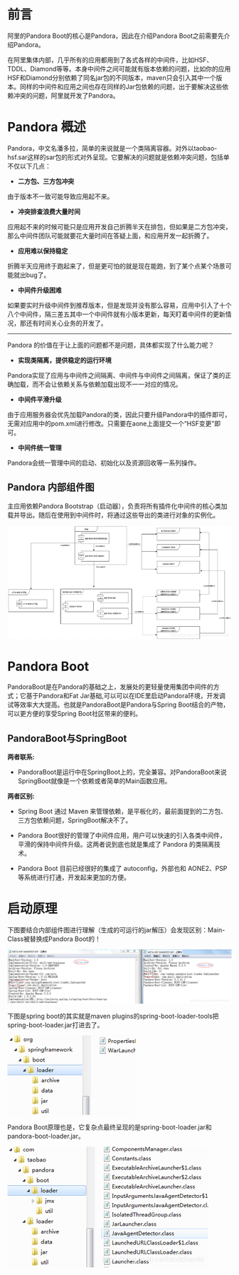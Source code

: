 # 前言

阿里的Pandora Boot的核心是Pandora，因此在介绍Pandora Boot之前需要先介绍Pandora。

在阿里集体内部，几乎所有的应用都用到了各式各样的中间件，比如HSF、TDDL、Diamond等等。本身中间件之间可能就有版本依赖的问题，比如你的应用HSF和Diamond分别依赖了同名jar包的不同版本，maven只会引入其中一个版本。同样的中间件和应用之间也存在同样的Jar包依赖的问题，出于要解决这些依赖冲突的问题，阿里就开发了Pandora。

# **Pandora** 概述

Pandora，中文名潘多拉，简单的来说就是一个类隔离容器。对外以taobao-hsf.sar这样的sar包的形式对外呈现。它要解决的问题就是依赖冲突问题，包括单不仅以下几点：

+ **二方包、三方包冲突**

由于版本不一致可能导致应用起不来。

+ **冲突排查浪费大量时间**

应用起不来的时候可能只是应用开发自己折腾半天在排包，但如果是二方包冲突，那么中间件团队可能就要花大量时间在答疑上面，和应用开发一起折腾了。

+ **应用难以保持稳定**

折腾半天应用终于跑起来了，但是更可怕的就是现在能跑，到了某个点某个场景可能就出bug了。

+ **中间件升级困难**

如果要实时升级中间件到推荐版本，但是发现并没有那么容易，应用中引入了十个八个中间件，隔三差五其中一个中间件就有小版本更新，每天盯着中间件的更新情况，那还有时间关心业务的开发了。

------

Pandora 的价值在于让上面的问题都不是问题，具体都实现了什么能力呢？

+ **实现类隔离，提供稳定的运行环境**

Pandora实现了应用与中间件之间隔离、中间件与中间件之间隔离，保证了类的正确加载，而不会让依赖关系与依赖加载出现不一一对应的情况。

+ **中间件平滑升级**

由于应用服务器会优先加载Pandora的类，因此只要升级Pandora中的插件即可，无需对应用中的pom.xml进行修改。只需要在aone上面提交一个“HSF变更”即可。

+ **中间件统一管理**

Pandora会统一管理中间的启动、初始化以及资源回收等一系列操作。

## Pandora 内部组件图

主应用依赖Pandora Bootstrap（启动器），负责将所有插件化中间件的核心类加载并导出。随后在使用到中间件时，将通过这些导出的类进行对象的实例化。

![](assets/20190426100728364.png)

# Pandora Boot

PandoraBoot是在Pandora的基础之上，发展处的更轻量使用集团中间件的方式；它基于Pandora和Fat Jar基础,可以可以在IDE里启动Pandora环境，开发调试等效率大大提高。也就是PandoraBoot是Pandora与Spring Boot结合的产物，可以更方便的享受Spring Boot社区带来的便利。

## PandoraBoot与SpringBoot

**两者联系:**

+ PandoraBoot是运行中在SpringBoot上的，完全兼容。对PandoraBoot来说SpringBoot就像是一个依赖或者简单的Main函数应用。

**两者区别:**

+ Spring Boot 通过 Maven 来管理依赖，是平板化的，最前面提到的二方包、三方包依赖问题，SpringBoot解决不了。

+ Pandora Boot很好的管理了中间件应用，用户可以快速的引入各类中间件，平滑的保持中间件升级。这两者说到底也就是集成了 Pandora 的类隔离技术。

+ Pandora Boot 目前已经很好的集成了 autoconfig，外部也和 AONE2、PSP 等系统进行打通，开发起来更加的方便。

# 启动原理

下图要结合内部组件图进行理解（生成的可运行的jar解压）会发现区别：Main-Class被替换成Pandora Boot的！

![](assets/20190426103820508.png)

下图是spring boot的其实就是maven plugins的spring-boot-loader-tools把spring-boot-loader.jar打进去了。

![](assets/20190426104431164.png)

Pandora Boot原理也是，它复杂点最终呈现的是spring-boot-loader.jar和pandora-boot-loader.jar。

![](assets/20190426104709343.png)

